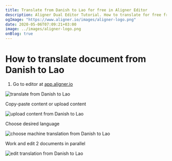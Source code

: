 ```yaml
---
title: Translate from Danish to Lao for free in Aligner Editor
description: Aligner Dual Editor Tutorial. How to translate for free from Danish to Lao. Aligner is multilingual document management platform. 
ogImage: "https://www.aligner.io/images/aligner-logo.png"
date: 2020-05-06T07:09:21+03:00
image: ../images/aligner-logo.png
onBlog: true
---
```


# How to translate document from Danish to Lao

1. Go to editor at [app.aligner.io](https://app.aligner.io "Aligner App web page")

![translate from Danish to Lao](../aligner-blank-editor.png "translate from Danish to Lao")

Copy-paste content or upload content

![upload content from Danish to Lao](../aligner-uploaded-document.png "upload content from Danish to Lao")

Choose desired language

![choose machine translation from Danish to Lao](../aligner-language-dropdown.png "choose machine translation from Danish to Lao")

Work and edit 2 documents in parallel

![edit translation from Danish to Lao](../aligner-double-sitded-editor.png "edit translation from Danish to Lao")

